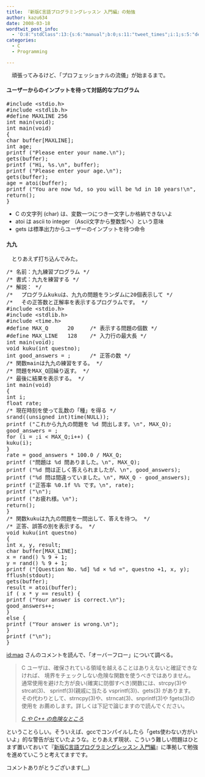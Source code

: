 ```yaml
---
title: 『新版C言語プログラミングレッスン 入門編』の勉強
author: kazu634
date: 2008-03-18
wordtwit_post_info:
  - 'O:8:"stdClass":13:{s:6:"manual";b:0;s:11:"tweet_times";i:1;s:5:"delay";i:0;s:7:"enabled";i:1;s:10:"separation";s:2:"60";s:7:"version";s:3:"3.7";s:14:"tweet_template";b:0;s:6:"status";i:2;s:6:"result";a:0:{}s:13:"tweet_counter";i:2;s:13:"tweet_log_ids";a:1:{i:0;i:3845;}s:9:"hash_tags";a:0:{}s:8:"accounts";a:1:{i:0;s:7:"kazu634";}}'
categories:
  - C
  - Programming

---
```

<div class="section">
<p>
    　頑張ってみるけど、「プロフェッショナルの流儀」が始まるまで。
</p>
  
<h4>
    ユーザーからのインプットを待って対話的なプログラム
</h4>
  
<pre class="syntax-highlight">
<span class="synPreProc">#include </span><span class="synConstant">&#60;stdio.h&#62;</span>
<span class="synPreProc">#include </span><span class="synConstant">&#60;stdlib.h&#62;</span>
<span class="synPreProc">#define MAXLINE </span><span class="synConstant">256</span>
<span class="synType">int</span> main(<span class="synType">void</span>);
<span class="synType">int</span> main(<span class="synType">void</span>)
{
<span class="synType">char</span> buffer[MAXLINE];
<span class="synType">int</span> age;
printf (<span class="synConstant">&#34;Please enter your name.</span><span class="synSpecial">\n</span><span class="synConstant">&#34;</span>);
gets(buffer);
printf (<span class="synConstant">&#34;Hi, </span><span class="synSpecial">%s</span><span class="synConstant">.</span><span class="synSpecial">\n</span><span class="synConstant">&#34;</span>, buffer);
printf (<span class="synConstant">&#34;Please enter your age.</span><span class="synSpecial">\n</span><span class="synConstant">&#34;</span>);
gets(buffer);
age = atoi(buffer);
printf (<span class="synConstant">&#34;You are now </span><span class="synSpecial">%d</span><span class="synConstant">, so you will be </span><span class="synSpecial">%d</span><span class="synConstant"> in 10 years!</span><span class="synSpecial">\n</span><span class="synConstant">&#34;</span>, age, age + <span class="synConstant">10</span>);
<span class="synStatement">return</span>(<span class="synConstant"></span>);
}
</pre>
  
<ul>
<li>
      C の文字列 (char) は、変数一つにつき一文字しか格納できないよ
</li>
<li>
      atoi は ascii to integer （Ascii文字から整数型へ）という意味
</li>
<li>
      gets は標準出力からユーザーのインプットを待つ命令
</li>
</ul>
  
<h4>
    九九
</h4>
  
<p>
    　とりあえず打ち込んでみた。
</p>
  
<pre class="syntax-highlight">
<span class="synComment">/* 名前：九九練習プログラム */</span>
<span class="synComment">/* 書式：九九を練習する */</span>
<span class="synComment">/* 解説： */</span>
<span class="synComment">/* 　プログラムkukuは、九九の問題をランダムに20個表示して */</span>
<span class="synComment">/* 　その正答数と正解率を表示するプログラムです。 */</span>
<span class="synPreProc">#include </span><span class="synConstant">&#60;stdio.h&#62;</span>
<span class="synPreProc">#include </span><span class="synConstant">&#60;stdlib.h&#62;</span>
<span class="synPreProc">#include </span><span class="synConstant">&#60;time.h&#62;</span>
<span class="synPreProc">#define MAX_Q		</span><span class="synConstant">20</span><span class="synPreProc"> 	</span><span class="synComment">/* 表示する問題の個数 */</span>
<span class="synPreProc">#define MAX_LINE	</span><span class="synConstant">128</span><span class="synPreProc">	</span><span class="synComment">/* 入力行の最大長 */</span>
<span class="synType">int</span> main(<span class="synType">void</span>);
<span class="synType">void</span> kuku(<span class="synType">int</span> questno);
<span class="synType">int</span> good_answers = <span class="synConstant"></span>;		<span class="synComment">/* 正答の数 */</span>
<span class="synComment">/* 関数mainは九九の練習をする。 */</span>
<span class="synComment">/* 問題をMAX_Q回繰り返す。 */</span>
<span class="synComment">/* 最後に結果を表示する。 */</span>
<span class="synType">int</span> main(<span class="synType">void</span>)
{
<span class="synType">int</span> i;
<span class="synType">float</span> rate;
<span class="synComment">/* 現在時刻を使って乱数の「種」を得る */</span>
srand((<span class="synType">unsigned</span> <span class="synType">int</span>)time(<span class="synConstant">NULL</span>));
printf (<span class="synConstant">&#34;これから九九の問題を </span><span class="synSpecial">%d</span><span class="synConstant"> 問出します。</span><span class="synSpecial">\n</span><span class="synConstant">&#34;</span>, MAX_Q);
good_answers = <span class="synConstant"></span>;
<span class="synStatement">for</span> (i = <span class="synConstant"></span>;i &#60; MAX_Q;i++) {
kuku(i);
}
rate = good_answers * <span class="synConstant">100.0</span> / MAX_Q;
printf (<span class="synConstant">&#34;問題は </span><span class="synSpecial">%d</span><span class="synConstant"> 問ありました。</span><span class="synSpecial">\n</span><span class="synConstant">&#34;</span>, MAX_Q);
printf (<span class="synConstant">&#34;</span><span class="synSpecial">%d</span><span class="synConstant"> 問は正しく答えられましたが、</span><span class="synSpecial">\n</span><span class="synConstant">&#34;</span>, good_answers);
printf (<span class="synConstant">&#34;</span><span class="synSpecial">%d</span><span class="synConstant"> 問は間違っていました。</span><span class="synSpecial">\n</span><span class="synConstant">&#34;</span>, MAX_Q - good_answers);
printf (<span class="synConstant">&#34;正答率 </span><span class="synSpecial">%0.1f</span><span class="synConstant"> </span><span class="synSpecial">%%</span><span class="synConstant"> です。</span><span class="synSpecial">\n</span><span class="synConstant">&#34;</span>, rate);
printf (<span class="synConstant">&#34;</span><span class="synSpecial">\n</span><span class="synConstant">&#34;</span>);
printf (<span class="synConstant">&#34;お疲れ様。</span><span class="synSpecial">\n</span><span class="synConstant">&#34;</span>);
<span class="synStatement">return</span>(<span class="synConstant"></span>);
}
<span class="synComment">/* 関数kukuは九九の問題を一問出して、答えを待つ。 */</span>
<span class="synComment">/* 正答、誤答の別を表示する。 */</span>
<span class="synType">void</span> kuku(<span class="synType">int</span> questno)
{
<span class="synType">int</span> x, y, result;
<span class="synType">char</span> buffer[MAX_LINE];
x = rand() % <span class="synConstant">9</span> + <span class="synConstant">1</span>;
y = rand() % <span class="synConstant">9</span> + <span class="synConstant">1</span>;
printf (<span class="synConstant">&#34;[Question No. </span><span class="synSpecial">%d</span><span class="synConstant">] </span><span class="synSpecial">%d</span><span class="synConstant"> × </span><span class="synSpecial">%d</span><span class="synConstant"> =&#34;</span>, questno +<span class="synConstant">1</span>, x, y);
fflush(<span class="synConstant">stdout</span>);
gets(buffer);
result = atoi(buffer);
<span class="synStatement">if</span> ( x * y == result) {
printf (<span class="synConstant">&#34;Your answer is correct.</span><span class="synSpecial">\n</span><span class="synConstant">&#34;</span>);
good_answers++;
}
<span class="synStatement">else</span> {
printf (<span class="synConstant">&#34;Your answer is wrong.</span><span class="synSpecial">\n</span><span class="synConstant">&#34;</span>);
}
printf (<span class="synConstant">&#34;</span><span class="synSpecial">\n</span><span class="synConstant">&#34;</span>);
}
</pre>
  
<p>
<a name="seemore"></a>
</p>
  
<p>
<a href="http://d.hatena.ne.jp/maq/" onclick="__gaTracker('send', 'event', 'outbound-article', 'http://d.hatena.ne.jp/maq/', 'id:maq');">id:maq</a> さんのコメントを読んで、「オーバーフロー」について調べる。
</p>
  
<blockquote title="C や C++ の危険なところ" cite="http://www.linux.or.jp/JF/JFdocs/Secure-Programs-HOWTO/dangers-c.html">
<p>
      C ユーザは、確保されている領域を越えることはありえないと確証できなければ、 境界をチェックしない危険な関数を使うべきではありません。 通常使用を避けた方が良い(確実に防御すべき)関数には、strcpy(3)や strcat(3)、 sprintf(3)(親戚に当たる vsprintf(3))、gets(3) があります。 その代わりとして、strncpy(3)や、strncat(3)、snprintf(3)や fgets(3)の使用を お薦めします。詳しくは下記で論じますので読んでください。
</p>
    
<p>
<cite><a href="http://www.linux.or.jp/JF/JFdocs/Secure-Programs-HOWTO/dangers-c.html" onclick="__gaTracker('send', 'event', 'outbound-article', 'http://www.linux.or.jp/JF/JFdocs/Secure-Programs-HOWTO/dangers-c.html', 'C や C++ の危険なところ');" target="_blank">C や C++ の危険なところ</a></cite>
</p>
</blockquote>
  
<p>
    ということらしい。そういえば、gccでコンパイルしたら「gets使わない方がいいよ」的な警告が出ていたような。とりあえず現状、こういう難しい問題はひとまず置いておいて『<a href="http://d.hatena.ne.jp/asin/4797336781" onclick="__gaTracker('send', 'event', 'outbound-article', 'http://d.hatena.ne.jp/asin/4797336781', '新版C言語プログラミングレッスン 入門編');">新版C言語プログラミングレッスン 入門編</a>』に準拠して勉強を進めていこうと考えてますです。
</p>
  
<p>
    コメントありがとうございます(__)
</p>
</div>
